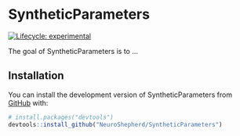 
<!-- README.md is generated from README.Rmd. Please edit that file -->

# SyntheticParameters

<!-- badges: start -->

[![Lifecycle:
experimental](https://img.shields.io/badge/lifecycle-experimental-orange.svg)](https://lifecycle.r-lib.org/articles/stages.html#experimental)
<!-- badges: end -->

The goal of SyntheticParameters is to …

## Installation

You can install the development version of SyntheticParameters from
[GitHub](https://github.com/) with:

``` r
# install.packages("devtools")
devtools::install_github("NeuroShepherd/SyntheticParameters")
```

